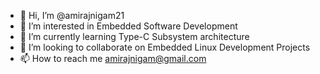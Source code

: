 - 👋 Hi, I’m @amirajnigam21
- 👀 I’m interested in Embedded Software Development
- 🌱 I’m currently learning Type-C Subsystem architecture
- 💞️ I’m looking to collaborate on Embedded Linux Development Projects
- 📫 How to reach me amirajnigam@gmail.com

<!---
amirajnigam21/amirajnigam21 is a ✨ special ✨ repository because its `README.md` (this file) appears on your GitHub profile.
You can click the Preview link to take a look at your changes.
--->
